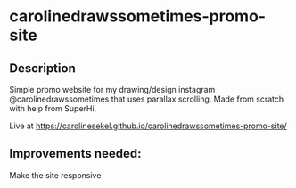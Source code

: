 # carolinedrawssometimes-promo-site
## Description

Simple promo website for my drawing/design instagram @carolinedrawssometimes that uses parallax scrolling. Made from scratch with help from SuperHi. 

Live at https://carolinesekel.github.io/carolinedrawssometimes-promo-site/ 

## Improvements needed:

Make the site responsive 
